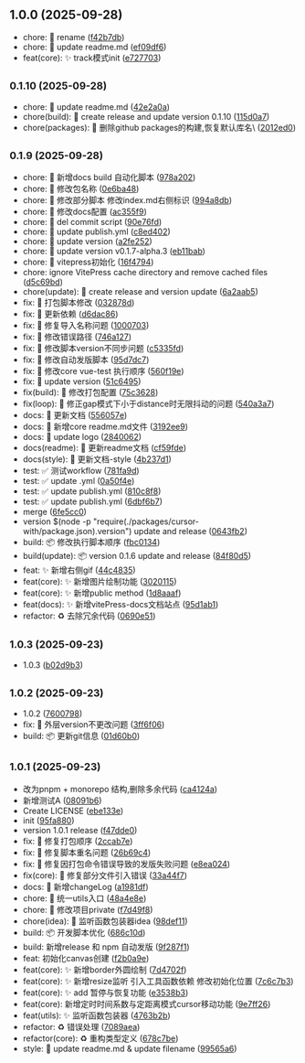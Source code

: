 ## 1.0.0 (2025-09-28)

* chore: :hammer: rename ([f42b7db](https://github.com/LeonCry/cursor-with/commit/f42b7db))
* chore: :hammer: update readme.md ([ef09df6](https://github.com/LeonCry/cursor-with/commit/ef09df6))
* feat(core): :sparkles: track模式init ([e727703](https://github.com/LeonCry/cursor-with/commit/e727703))



## <small>0.1.10 (2025-09-28)</small>

* chore: :hammer: update readme.md ([42e2a0a](https://github.com/LeonCry/cursor-with/commit/42e2a0a))
* chore(build): :hammer: create release and update version 0.1.10 ([115d0a7](https://github.com/LeonCry/cursor-with/commit/115d0a7))
* chore(packages): :hammer: 删除github packages的构建,恢复默认库名\ ([2012ed0](https://github.com/LeonCry/cursor-with/commit/2012ed0))



## <small>0.1.9 (2025-09-28)</small>

* chore: :hammer: 新增docs build 自动化脚本 ([978a202](https://github.com/LeonCry/cursor-with/commit/978a202))
* chore: :hammer: 修改包名称 ([0e6ba48](https://github.com/LeonCry/cursor-with/commit/0e6ba48))
* chore: :hammer: 修改部分脚本 修改index.md右侧标识 ([994a8db](https://github.com/LeonCry/cursor-with/commit/994a8db))
* chore: :hammer: 修改docs配置 ([ac355f9](https://github.com/LeonCry/cursor-with/commit/ac355f9))
* chore: :hammer: del commit script ([90e76fd](https://github.com/LeonCry/cursor-with/commit/90e76fd))
* chore: :hammer: update publish.yml ([c8ed402](https://github.com/LeonCry/cursor-with/commit/c8ed402))
* chore: :hammer: update version ([a2fe252](https://github.com/LeonCry/cursor-with/commit/a2fe252))
* chore: :hammer: update version v0.1.7-alpha.3 ([eb11bab](https://github.com/LeonCry/cursor-with/commit/eb11bab))
* chore: :hammer: vitepress初始化 ([16f4794](https://github.com/LeonCry/cursor-with/commit/16f4794))
* chore: ignore VitePress cache directory and remove cached files ([d5c69bd](https://github.com/LeonCry/cursor-with/commit/d5c69bd))
* chore(update): :hammer: create release and version update ([6a2aab5](https://github.com/LeonCry/cursor-with/commit/6a2aab5))
* fix: :bug: 打包脚本修改 ([032878d](https://github.com/LeonCry/cursor-with/commit/032878d))
* fix: :bug: 更新依赖 ([d6dac86](https://github.com/LeonCry/cursor-with/commit/d6dac86))
* fix: :bug: 修复导入名称问题 ([1000703](https://github.com/LeonCry/cursor-with/commit/1000703))
* fix: :bug: 修改错误路径 ([746a127](https://github.com/LeonCry/cursor-with/commit/746a127))
* fix: :bug: 修改脚本version不同步问题 ([c5335fd](https://github.com/LeonCry/cursor-with/commit/c5335fd))
* fix: :bug: 修改自动发版脚本 ([95d7dc7](https://github.com/LeonCry/cursor-with/commit/95d7dc7))
* fix: :bug: 修改core vue-test 执行顺序 ([560f19e](https://github.com/LeonCry/cursor-with/commit/560f19e))
* fix: :bug: update version ([51c6495](https://github.com/LeonCry/cursor-with/commit/51c6495))
* fix(build): :bug: 修改打包配置 ([75c3628](https://github.com/LeonCry/cursor-with/commit/75c3628))
* fix(loop): :bug: 修正gap模式下小于distance时无限抖动的问题 ([540a3a7](https://github.com/LeonCry/cursor-with/commit/540a3a7))
* docs: :memo: 更新文档 ([556057e](https://github.com/LeonCry/cursor-with/commit/556057e))
* docs: :memo: 新增core readme.md文件 ([3192ee9](https://github.com/LeonCry/cursor-with/commit/3192ee9))
* docs: :memo: update logo ([2840062](https://github.com/LeonCry/cursor-with/commit/2840062))
* docs(readme): :memo: 更新readme文档 ([cf59fde](https://github.com/LeonCry/cursor-with/commit/cf59fde))
* docs(style): :memo: 更新文档-style ([4b237d1](https://github.com/LeonCry/cursor-with/commit/4b237d1))
* test: :white_check_mark: 测试workflow ([781fa9d](https://github.com/LeonCry/cursor-with/commit/781fa9d))
* test: :white_check_mark: update .yml ([0a50f4e](https://github.com/LeonCry/cursor-with/commit/0a50f4e))
* test: :white_check_mark: update publish.yml ([810c8f8](https://github.com/LeonCry/cursor-with/commit/810c8f8))
* test: :white_check_mark: update publish.yml ([6dbf6b7](https://github.com/LeonCry/cursor-with/commit/6dbf6b7))
* merge ([6fe5cc0](https://github.com/LeonCry/cursor-with/commit/6fe5cc0))
* version $(node -p "require(./packages/cursor-with/package.json).version") update and release ([0643fb2](https://github.com/LeonCry/cursor-with/commit/0643fb2))
* build: :package: 修改执行脚本顺序 ([fbc0134](https://github.com/LeonCry/cursor-with/commit/fbc0134))
* build(update): :package: version 0.1.6 update and release ([84f80d5](https://github.com/LeonCry/cursor-with/commit/84f80d5))
* feat: :sparkles: 新增右侧gif ([44c4835](https://github.com/LeonCry/cursor-with/commit/44c4835))
* feat(core): :sparkles: 新增图片绘制功能 ([3020115](https://github.com/LeonCry/cursor-with/commit/3020115))
* feat(core): :sparkles: 新增public method ([1d8aaaf](https://github.com/LeonCry/cursor-with/commit/1d8aaaf))
* feat(docs): :sparkles: 新增vitePress-docs文档站点 ([95d1ab1](https://github.com/LeonCry/cursor-with/commit/95d1ab1))
* refactor: :recycle: 去除冗余代码 ([0690e51](https://github.com/LeonCry/cursor-with/commit/0690e51))



## <small>1.0.3 (2025-09-23)</small>

* 1.0.3 ([b02d9b3](https://github.com/LeonCry/cursor-with/commit/b02d9b3))



## <small>1.0.2 (2025-09-23)</small>

* 1.0.2 ([7600798](https://github.com/LeonCry/cursor-with/commit/7600798))
* fix: :bug: 外层version不更改问题 ([3ff6f06](https://github.com/LeonCry/cursor-with/commit/3ff6f06))
* build: :package: 更新git信息 ([01d60b0](https://github.com/LeonCry/cursor-with/commit/01d60b0))



## <small>1.0.1 (2025-09-23)</small>

* 改为pnpm + monorepo 结构,删除多余代码 ([ca4124a](https://github.com/LeonCry/cursor-with/commit/ca4124a))
* 新增测试A ([08091b6](https://github.com/LeonCry/cursor-with/commit/08091b6))
* Create LICENSE ([ebe133e](https://github.com/LeonCry/cursor-with/commit/ebe133e))
* init ([95fa880](https://github.com/LeonCry/cursor-with/commit/95fa880))
* version 1.0.1 release ([f47dde0](https://github.com/LeonCry/cursor-with/commit/f47dde0))
* fix: :bug: 修复打包顺序 ([2ccab7e](https://github.com/LeonCry/cursor-with/commit/2ccab7e))
* fix: :bug: 修复脚本重名问题 ([26b69c4](https://github.com/LeonCry/cursor-with/commit/26b69c4))
* fix: :bug: 修复因打包命令错误导致的发版失败问题 ([e8ea024](https://github.com/LeonCry/cursor-with/commit/e8ea024))
* fix(core): :bug: 修复部分文件引入错误 ([33a44f7](https://github.com/LeonCry/cursor-with/commit/33a44f7))
* docs: :memo: 新增changeLog ([a1981df](https://github.com/LeonCry/cursor-with/commit/a1981df))
* chore: :hammer: 统一utils入口 ([48a4e8e](https://github.com/LeonCry/cursor-with/commit/48a4e8e))
* chore: :hammer: 修改项目private ([f7d49f8](https://github.com/LeonCry/cursor-with/commit/f7d49f8))
* chore(idea): :hammer: 监听函数包装器idea ([98def11](https://github.com/LeonCry/cursor-with/commit/98def11))
* build: :package: 开发脚本优化 ([686c10d](https://github.com/LeonCry/cursor-with/commit/686c10d))
* build: 新增release 和 npm 自动发版 ([9f287f1](https://github.com/LeonCry/cursor-with/commit/9f287f1))
* feat: 初始化canvas创建 ([f2b0a9e](https://github.com/LeonCry/cursor-with/commit/f2b0a9e))
* feat(core): :sparkles: 新增border外圆绘制 ([7d4702f](https://github.com/LeonCry/cursor-with/commit/7d4702f))
* feat(core): :sparkles: 新增resize监听 引入工具函数依赖 修改初始化位置 ([7c6c7b3](https://github.com/LeonCry/cursor-with/commit/7c6c7b3))
* feat(core): :sparkles: add 暂停与恢复功能 ([e3538b3](https://github.com/LeonCry/cursor-with/commit/e3538b3))
* feat(core): 新增定时时间系数与定距离模式cursor移动功能 ([9e7ff26](https://github.com/LeonCry/cursor-with/commit/9e7ff26))
* feat(utils): :sparkles: 监听函数包装器 ([4763b2b](https://github.com/LeonCry/cursor-with/commit/4763b2b))
* refactor: :recycle: 错误处理 ([7089aea](https://github.com/LeonCry/cursor-with/commit/7089aea))
* refactor(core): :recycle: 重构类型定义 ([678c7be](https://github.com/LeonCry/cursor-with/commit/678c7be))
* style: :lipstick: update readme.md & update filename ([99565a6](https://github.com/LeonCry/cursor-with/commit/99565a6))



